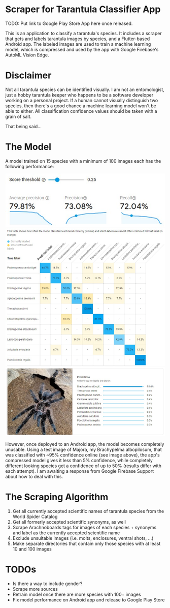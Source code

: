 # Scraper for Tarantula Classifier App

TODO: Put link to Google Play Store App here once released.

This is an application to classify a tarantula's species.
It includes a scraper that gets and labels tarantula images by species, and a Flutter-based Android app. 
The labeled images are used to train a machine learning model, which is compressed and used by the app with Google Firebase's AutoML Vision Edge.

# Disclaimer

Not all tarantula species can be identified visually. 
I am not an entomologist, just a hobby tarantula keeper who happens to be a software developer working on a personal project. 
If a human cannot visually distinguish two species, then there's a good chance a machine learning model won't be able to either. 
All classification confidence values should be taken with a grain of salt. 

That being said...

# The Model

A model trained on 15 species with a minimum of 100 images each has the following performance:

![Model Performance](graphics/model_stats.jpg)
![Confusion Matrix](graphics/confusion_matrix.jpg)
![Online Classification of Majora the Curlyhair](graphics/majora_classification_online.jpg)

However, once deployed to an Android app, the model becomes completely unusable. 
Using a test image of Majora, my Brachypelma albopilosum, that was classified with ~95% confidence online (see image above), the app's compressed model gives it less than 5% confidence, while completely different looking species get a confidence of up to 50% (results differ with each attempt). 
I am awaiting a response from Google Firebase Support about how to deal with this.

# The Scraping Algorithm

1) Get all currently accepted scientific names of tarantula species from the World Spider Catalog
2) Get all formerly accepted scientific synonyms, as well
3) Scrape Arachnoboards tags for images of each species + synonyms and label as the currently accepted scientific name
4) Exclude unsuitable images (i.e. molts, enclosures, ventral shots, ...)
5) Make separate directories that contain only those species with at least 10 and 100 images

# TODOs

* Is there a way to include gender?
* Scrape more sources
* Retrain model once there are more species with 100+ images
* Fix model performance on Android app and release to Google Play Store
